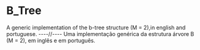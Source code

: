 # B_Tree
A generic implementation of the b-tree structure (M = 2),in english and portuguese. ----//---- 
Uma implementação genérica da estrutura árvore B (M = 2), em inglês e em português.
